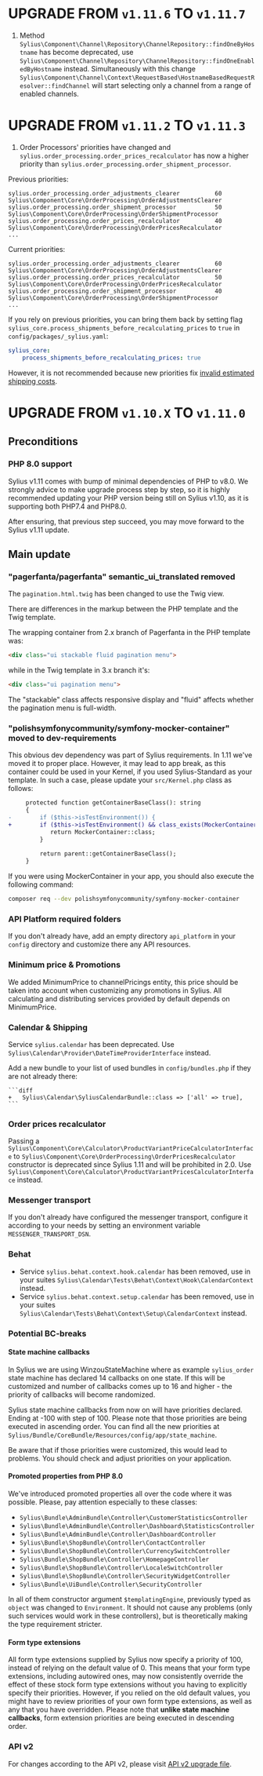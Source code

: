 # UPGRADE FROM `v1.11.6` TO `v1.11.7`

1. Method `Sylius\Component\Channel\Repository\ChannelRepository::findOneByHostname` has become deprecated, use
`Sylius\Component\Channel\Repository\ChannelRepository::findOneEnabledByHostname` instead. Simultaneously with this change
`Sylius\Component\Channel\Context\RequestBased\HostnameBasedRequestResolver::findChannel` will start selecting only a channel from a range
of enabled channels.

# UPGRADE FROM `v1.11.2` TO `v1.11.3`

1. Order Processors' priorities have changed and `sylius.order_processing.order_prices_recalculator` has now a higher priority than `sylius.order_processing.order_shipment_processor`.

Previous priorities:
```shell
sylius.order_processing.order_adjustments_clearer          60         Sylius\Component\Core\OrderProcessing\OrderAdjustmentsClearer
sylius.order_processing.order_shipment_processor           50         Sylius\Component\Core\OrderProcessing\OrderShipmentProcessor
sylius.order_processing.order_prices_recalculator          40         Sylius\Component\Core\OrderProcessing\OrderPricesRecalculator
...
```

Current priorities:
```shell
sylius.order_processing.order_adjustments_clearer          60         Sylius\Component\Core\OrderProcessing\OrderAdjustmentsClearer
sylius.order_processing.order_prices_recalculator          50         Sylius\Component\Core\OrderProcessing\OrderPricesRecalculator
sylius.order_processing.order_shipment_processor           40         Sylius\Component\Core\OrderProcessing\OrderShipmentProcessor
...
```

If you rely on previous priorities, you can bring them back by setting flag ``sylius_core.process_shipments_before_recalculating_prices`` to ``true`` in ``config/packages/_sylius.yaml``:
```yaml
sylius_core:
    process_shipments_before_recalculating_prices: true
```
However, it is not recommended because new priorities fix [invalid estimated shipping costs](https://github.com/Sylius/Sylius/pull/13769).

# UPGRADE FROM `v1.10.X` TO `v1.11.0`

## Preconditions

### PHP 8.0 support

Sylius v1.11 comes with bump of minimal dependencies of PHP to v8.0. We strongly advice to make upgrade process step by step,
so it is highly recommended updating your PHP version being still on Sylius v1.10, as it is supporting both PHP7.4 and PHP8.0.

After ensuring, that previous step succeed, you may move forward to the Sylius v1.11 update.

## Main update

### "pagerfanta/pagerfanta" semantic_ui_translated removed

The `pagination.html.twig` has been changed to use the Twig view.

There are differences in the markup between the PHP template and the Twig template.

The wrapping container from 2.x branch of Pagerfanta in the PHP template was:

```html
<div class="ui stackable fluid pagination menu">
```

while in the Twig template in 3.x branch it's:

```html
<div class="ui pagination menu">
```

The "stackable" class affects responsive display and "fluid" affects whether the pagination menu is full-width.

### "polishsymfonycommunity/symfony-mocker-container" moved to dev-requirements

This obvious dev dependency was part of Sylius requirements. In 1.11 we've moved it to proper place. However, 
it may lead to app break, as this container could be used in your Kernel, if you used Sylius-Standard as your template. 
In such a case, please update your `src/Kernel.php` class as follows:

```diff
     protected function getContainerBaseClass(): string
     {
-        if ($this->isTestEnvironment()) {
+        if ($this->isTestEnvironment() && class_exists(MockerContainer::class)) {
            return MockerContainer::class;
         }
 
         return parent::getContainerBaseClass();
     }
```

If you were using MockerContainer in your app, you should also execute the following command:

```bash
composer req --dev polishsymfonycommunity/symfony-mocker-container
```

### API Platform required folders

If you don't already have, add an empty directory `api_platform` in your `config` directory and customize there any API resources.

### Minimum price & Promotions

We added MinimumPrice to channelPricings entity, this price should be taken into account when customizing any promotions in Sylius.
All calculating and distributing services provided by default depends on MinimumPrice.

### Calendar & Shipping

Service `sylius.calendar` has been deprecated. Use `Sylius\Calendar\Provider\DateTimeProviderInterface` instead.

Add a new bundle to your list of used bundles in `config/bundles.php` if they are not already there:

    ```diff
    +   Sylius\Calendar\SyliusCalendarBundle::class => ['all' => true],
    ```

### Order prices recalculator

Passing a `Sylius\Component\Core\Calculator\ProductVariantPriceCalculatorInterface` to `Sylius\Component\Core\OrderProcessing\OrderPricesRecalculator` 
constructor is deprecated since Sylius 1.11 and will be prohibited in 2.0. Use `Sylius\Component\Core\Calculator\ProductVariantPricesCalculatorInterface` instead.

### Messenger transport

If you don't already have configured the messenger transport, configure it according to your needs by setting an environment variable `MESSENGER_TRANSPORT_DSN`.

### Behat

- Service `sylius.behat.context.hook.calendar` has been removed, use in your suites `Sylius\Calendar\Tests\Behat\Context\Hook\CalendarContext` instead.
- Service `sylius.behat.context.setup.calendar` has been removed, use in your suites `Sylius\Calendar\Tests\Behat\Context\Setup\CalendarContext` instead.

### Potential BC-breaks

#### State machine callbacks

In Sylius we are using WinzouStateMachine where as example `sylius_order` state machine has declared 14 callbacks on one state.
If this will be customized and number of callbacks comes up to 16 and higher - the priority of callbacks will become randomized.

Sylius state machine callbacks from now on will have priorities declared. Ending at -100 with step of 100.
Please note that those priorities are being executed in ascending order. You can find all the new priorities at
`Sylius/Bundle/CoreBundle/Resources/config/app/state_machine`.

Be aware that if those priorities were customized, this would lead to problems. 
You should check and adjust priorities on your application.

#### Promoted properties from PHP 8.0

We've introduced promoted properties all over the code where it was possible. Please, pay attention especially to these classes:
- `Sylius\Bundle\AdminBundle\Controller\CustomerStatisticsController`
- `Sylius\Bundle\AdminBundle\Controller\Dashboard\StatisticsController`
- `Sylius\Bundle\AdminBundle\Controller\DashboardController`
- `Sylius\Bundle\ShopBundle\Controller\ContactController`
- `Sylius\Bundle\ShopBundle\Controller\CurrencySwitchController`
- `Sylius\Bundle\ShopBundle\Controller\HomepageController`
- `Sylius\Bundle\ShopBundle\Controller\LocaleSwitchController`
- `Sylius\Bundle\ShopBundle\Controller\SecurityWidgetController`
- `Sylius\Bundle\UiBundle\Controller\SecurityController`

In all of them constructor argument `$templatingEngine`, previously typed as `object` was changed to `Environment`.
It should not cause any problems (only such services would work in these controllers), but is theoretically making the type
requirement stricter.

#### Form type extensions

All form type extensions supplied by Sylius now specify a priority of 100, instead of relying on the default value of 0.
This means that your form type extensions, including autowired ones, may now consistently override the effect of these
stock form type extensions without you having to explicitly specify their priorities. However, if you relied on the old
default values, you might have to review priorities of your own form type extensions, as well as any that you have overridden.
Please note that **unlike state machine callbacks**, form extension priorities are being executed in descending order. 

### API v2

For changes according to the API v2, please visit [API v2 upgrade file](UPGRADE-API-1.11.md).

